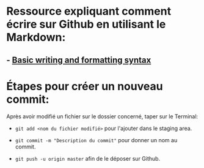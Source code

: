 # Ressource expliquant comment écrire sur Github en utilisant le Markdown:

## - [Basic writing and formatting syntax](https://help.github.com/articles/basic-writing-and-formatting-syntax)


# Étapes pour créer un nouveau commit:

Après avoir modifié un fichier sur le dossier concerné, taper sur le Terminal:

- `git add <nom du fichier modifié>` pour l'ajouter dans le staging area.

- `git commit -m "Description du commit"` pour donner un nom au commit.

- `git push -u origin master` afin de le déposer sur Github.
